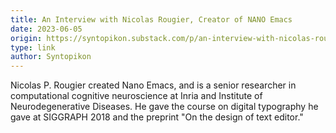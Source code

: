 ```yaml
---
title: An Interview with Nicolas Rougier, Creator of NANO Emacs
date: 2023-06-05
origin: https://syntopikon.substack.com/p/an-interview-with-nicolas-rougier
type: link
author: Syntopikon
---
```


Nicolas P. Rougier created Nano Emacs, and is a senior researcher in computational cognitive neuroscience at Inria and Institute of Neurodegenerative Diseases.  He gave the course on digital typography he gave at SIGGRAPH 2018 and the preprint "On the design of text editor."

